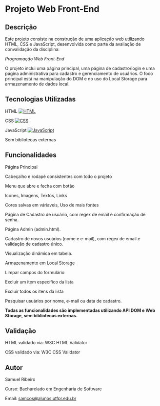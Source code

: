 # Projeto Web Front-End
## Descrição

Este projeto consiste na construção de uma aplicação web utilizando HTML, CSS e JavaScript, desenvolvida como parte da avaliação de convalidação da disciplina:

_Programação Web Front-End_

O projeto inclui uma página principal, uma página de cadastro/login e uma página administrativa para cadastro e gerenciamento de usuários. O foco principal está na manipulação do DOM e no uso do Local Storage para armazenamento de dados local.

## Tecnologias Utilizadas

HTML [![HTML](https://img.shields.io/badge/HTML-%23E34F26.svg?logo=html5&logoColor=white)](#)

CSS [![CSS](https://img.shields.io/badge/CSS-639?logo=css&logoColor=fff)](#)

JavaScript [![JavaScript](https://img.shields.io/badge/JavaScript-F7DF1E?logo=javascript&logoColor=000)](#)

Sem bibliotecas externas

## Funcionalidades

Página Principal

Cabeçalho e rodapé consistentes com todo o projeto

Menu que abre e fecha com botão

Icones, Imagens, Textos, Links

Cores salvas em váriaveis, Uso de mais fontes

Página de Cadastro de usuário, com regex de email e confirmação de senha.

Página Admin (admin.html).

Cadastro de novos usuários (nome e e-mail), com regex de email e validação de cadastro único.

Visualização dinâmica em tabela.

Armazenamento em Local Storage

Limpar campos do formulário

Excluir um item específico da lista

Excluir todos os itens da lista

Pesquisar usuários por nome, e-mail ou data de cadastro.

**Todas as funcionalidades são implementadas utilizando API DOM e Web Storage, sem bibliotecas externas.**

## Validação

HTML validado via: W3C HTML Validator

CSS validado via: W3C CSS Validator

## Autor

Samuel Ribeiro

Curso: Bacharelado em Engenharia de Software

Email: samcos@alunos.utfpr.edu.br
